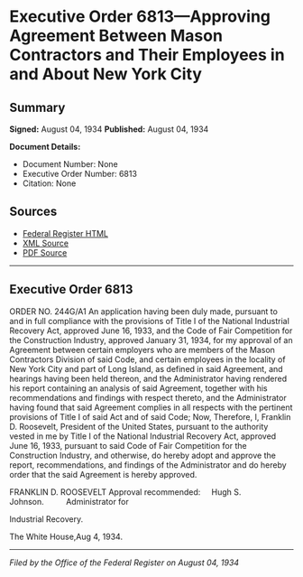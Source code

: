 # Executive Order 6813—Approving Agreement Between Mason Contractors and Their Employees in and About New York City

## Summary

**Signed:** August 04, 1934
**Published:** August 04, 1934

**Document Details:**
- Document Number: None
- Executive Order Number: 6813
- Citation: None

## Sources
- [Federal Register HTML](https://www.presidency.ucsb.edu/documents/executive-order-6813-approving-agreement-between-mason-contractors-and-their-employees-and)
- [XML Source](None)
- [PDF Source](None)

---

## Executive Order 6813

ORDER NO. 244G/A1
An application having been duly made, pursuant to and in full compliance with the provisions of Title I of the National Industrial Recovery Act, approved June 16, 1933, and the Code of Fair Competition for the Construction Industry, approved January 31, 1934, for my approval of an Agreement between certain employers who are members of the Mason Contractors Division of said Code, and certain employees in the locality of New York City and part of Long Island, as defined in said Agreement, and hearings having been held thereon, and the Administrator having rendered his report containing an analysis of said Agreement, together with his recommendations and findings with respect thereto, and the Administrator having found that said Agreement complies in all respects with the pertinent provisions of Title I of said Act and of said Code;
Now, Therefore, I, Franklin D. Roosevelt, President of the United States, pursuant to the authority vested in me by Title I of the National Industrial Recovery Act, approved June 16, 1933, pursuant to said Code of Fair Competition for the Construction Industry, and otherwise, do hereby adopt and approve the report, recommendations, and findings of the Administrator and do hereby order that the said Agreement is hereby approved.

FRANKLIN D. ROOSEVELT
Approval recommended:     Hugh S. Johnson.          Administrator for 

Industrial Recovery.

The White House,Aug 4, 1934.

---

*Filed by the Office of the Federal Register on August 04, 1934*
